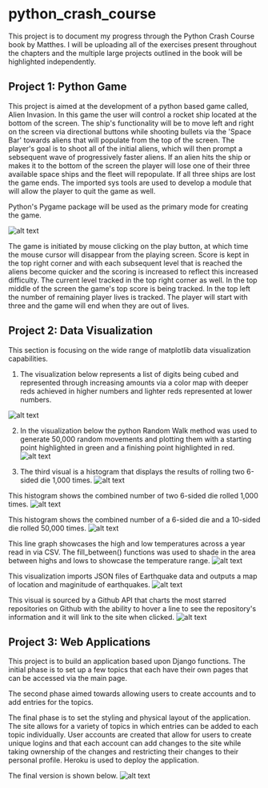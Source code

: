 # python_crash_course

 This project is to document my progress through the Python Crash Course book by Matthes. I will be uploading all of the exercises present throughout the chapters and the multiple large projects outlined in the book will be highlighted independently. 


## Project 1: Python Game
This project is aimed at the development of a python based game called, Alien Invasion. In this game the user will control a rocket ship located at the bottom of the screen. The ship's functionality will be to move left and right on the screen via directional buttons while shooting bullets via the 'Space Bar' towards aliens that will populate from the top of the screen. The player's goal is to shoot all of the initial aliens, which will then prompt a sebsequent wave of progressively faster aliens. If an alien hits the ship or makes it to the bottom of the screen the player will lose one of their three available space ships and the fleet will repopulate. If all three ships are lost the game ends. The imported sys tools are used to develop a module that will allow the player to quit the game as well. 

Python's Pygame package will be used as the primary mode for creating the game. 

![alt text](https://github.com/bwengerDU/python_crash_course/blob/main/images/final_alien_invasion.png)

The game is initiated by mouse clicking on the play button, at which time the mouse cursor will disappear from the playing screen. Score is kept in the top right corner and with each subsequent level that is reached the aliens become quicker and the scoring is increased to reflect this increased difficulty. The current level tracked in the top right corner as well. In the top middle of the screen the game's top score is being tracked. In the top left the number of remaining player lives is tracked. The player will start with three and the game will end when they are out of lives. 
## Project 2: Data Visualization
This section is focusing on the wide range of matplotlib data visualization capabilities. 

1) The visualization below represents a list of digits being cubed and represented through increasing amounts via a color map with deeper reds achieved in higher numbers and lighter reds represented at lower numbers. 

![alt text](https://github.com/bwengerDU/python_crash_course/blob/main/images/colormap.png)

2) In the visualization below the python Random Walk method was used to generate 50,000 random movements and plotting them with a starting point highlighted in green and a finishing point highlighted in red. 
![alt text](https://github.com/bwengerDU/python_crash_course/blob/main/images/rw.png)

3) The third visual is a histogram that displays the results of rolling two 6-sided die 1,000 times. 
![alt text](https://github.com/bwengerDU/python_crash_course/blob/main/images/histogram1.png)

This histogram shows the combined number of two 6-sided die rolled 1,000 times. 
![alt text](https://github.com/bwengerDU/python_crash_course/blob/main/images/histogram2.png)

This histogram shows the combined number of a 6-sided die and a 10-sided die rolled 50,000 times. 
![alt text](https://github.com/bwengerDU/python_crash_course/blob/main/images/histogram3.png)

This line graph showcases the high and low temperatures across a year read in via CSV. The fill_between() functions was used to shade in the area between highs and lows to showcase the temperature range. 
![alt text](https://github.com/bwengerDU/python_crash_course/blob/main/images/sitkahl.png)

This visualization imports JSON files of Earthquake data and outputs a map of location and maginitude of earthquakes. 
![alt text](https://github.com/bwengerDU/python_crash_course/blob/main/images/eqmap.png)

This visual is sourced by a Github API that charts the most starred repositories on Github with the ability to hover a line to see the repository's information and it will link to the site when clicked. 
![alt text](https://github.com/bwengerDU/python_crash_course/blob/main/images/api.png)
## Project 3: Web Applications

This project is to build an application based upon Django functions. The initial phase is to set up a few topics that each have their own pages that can be accessed via the main page. 

The second phase aimed towards allowing users to create accounts and to add entries for the topics. 

The final phase is to set the styling and physical layout of the application. The site allows for a variety of topics in which entries can be added to each topic individually. User accounts are created that allow for users to create unique logins and that each account can add changes to the site while taking ownership of the changes and restricting their changes to their personal profile. Heroku is used to deploy the application. 

The final version is shown below. 
![alt text](https://github.com/bwengerDU/python_crash_course/blob/main/images/django.png)